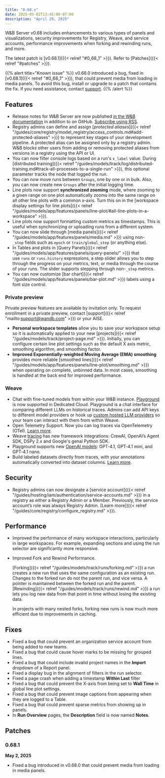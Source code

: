 ```yaml
---
title: "0.68.x"
date: 2025-05-02T13:45:00-07:00
description: "April 29, 2025"
---
```


W&B Server v0.68 includes enhancements to various types of panels and visualizations, security improvements for Registry, Weave, and service accounts, performance improvements when forking and rewinding runs, and more. 

The latest patch is [v0.68.1]({{< relref "#0_68_1" >}}). Refer to [Patches]({{< relref "#patches" >}}). 

{{% alert title="Known issue" %}}
v0.68.0 introduced a bug, fixed in [v0.68.1]({{< relref "#0_68_1" >}}), that could prevent media from loading in media panels. To avoid this bug, install or upgrade to a patch that contains the fix. If you need assistance, contact [support](mailto:support@wandb.com).
{{% /alert %}}

## Features
- Release notes for W&B Server are now published [in the W&B documentation](/ref/release-notes/) in addition to on GitHub. [Subscribe using RSS]({/ref/release-notes/index.xml).
- Registry admins can define and assign [*protected aliases*]({{< relref "/guides/core/registry/model_registry/access_controls.md#add-protected-aliases" >}}) to represent key stages of your development pipeline. A protected alias can be assigned only by a registry admin. W&B blocks other users from adding or removing protected aliases from versions in a registry using the API or UI.
- You can now filter console logs based on a run's `x_label` value. During [distributed training]({{< relref "/guides/models/track/log/distributed-training.md#track-all-processes-to-a-single-run" >}}), this optional parameter tracks the node that logged the run.
- You can now move runs between `Groups`, one by one or in bulk. Also, you can now create new `Groups` after the initial logging time.
- Line plots now support **synchronized zooming** mode, where zooming to a given range on one plot automatically zooms into the same range on all other line plots with a common x-axis. Turn this on in the [workspace display settings for line plots]({{< relref "/guides/models/app/features/panels/line-plot/#all-line-plots-in-a-workspace" >}}).
- Line plots now support formatting custom metrics as timestamps. This is useful when synchronizing or uploading runs from a different system.
- You can now slide through [media panels]({{< relref "/guides/models/app/features/panels/media.md" >}}) using non-`_step` fields such as `epoch` or `train/global_step` (or anything else).
- In Tables and plots in [Query Panels]({{< relref "/guides/models/app/features/panels/query-panels/" >}}) that use `runs` or `runs.history` expressions, a step slider allows you to step through the progress on your metrics, text, or media through the course of your runs. The slider supports stepping through  non-`_step` metrics.
- You can now customize [bar chart]({{< relref "/guides/models/app/features/panels/bar-plot.md" >}}) labels using a font size control.

### Private preview
Private preview features are available by invitation only. To request enrollment in a private preview, contact [support]({{< relref "mailto:support@wandb.com" >}}) or your AISE.

- **Personal workspace templates** allow you to save your workspace setup so it is automatically applied to your new [projects]({{< relref "/guides/models/track/project-page.md" >}}). Initially, you can configure certain line plot settings such as the default X axis metric, smoothing algorithm, and smoothing factor.
- **Improved Exponentially-weighted Moving Average (EMA) smoothing** provides more reliable [smoothed lines]({{< relref "/guides/models/app/features/panels/line-plot/smoothing.md" >}}) when operating on complete, unbinned data. In most cases, smoothing is handled at the back end for improved performance.

### Weave
- Chat with fine-tuned models from within your W&B instance. [Playground](https://weave-docs.wandb.ai/guides/tools/playground/) is now supported in Dedicated Cloud. Playground is a chat interface for comparing different LLMs on historical traces. Admins can add API keys to different model providers or hook up [custom hosted LLM providers](https://weave-docs.wandb.ai/guides/tools/playground/#add-a-custom-provider) so your team can interact with them from within Weave.
- Open Telemetry Support. Now you can log traces via OpenTelemetry (OTel). [Learn more](https://weave-docs.wandb.ai/guides/tracking/otel/?utm_source=beamer&utm_medium=sidebar&utm_campaign=OpenTelemetry-support-in-Weave&utm_content=ctalink).
- Weave [tracing](https://weave-docs.wandb.ai/guides/tracking/) has new framework integrations: CrewAI, OpenAI’s Agent SDK, DSPy 2.x and Google's genai Python SDK.
- Playground supports new [OpenAI models](https://weave-docs.wandb.ai/guides/tools/playground/#openai): GPT‑4.1, GPT‑4.1 mini, and GPT‑4.1 nano.
- Build labeled datasets directly from traces, with your annotations automatically converted into dataset columns. [Learn more](https://weave-docs.wandb.ai/guides/core-types/datasets/#create-edit-and-delete-a-dataset-in-the-ui).

## Security
- Registry admins can now designate a [service account]({{< relref "/guides/hosting/iam/authentication/service-accounts.md" >}}) in a registry as either a Registry Admin or a Member. Previously, the service account’s role was always Registry Admin. [Learn more]({{< relref "/guides/core/registry/configure_registry.md" >}}).

## Performance
- Improved the performance of many workspace interactions, particularly in large workspaces. For example, expanding sections and using the run selector are significantly more responsive.
- Improved Fork and Rewind Performance. 

    [Forking]({{< relref "/guides/models/track/runs/forking.md" >}}) a run creates a new run that uses the same configuration as an existing run. Changes to the forked run do not the parent run, and vice versa. A pointer is maintained between the forked run and the parent. [Rewinding]({{< relref "/guides/models/track/runs/rewind.md" >}}) a run lets you log new data from that point in time without losing the existing data.

    In projects with many nested forks, forking new runs is now much more efficient due to improvements in caching.

## Fixes
- Fixed a bug that could prevent an organization service account from being added to new teams.
- Fixed a bug that could cause hover marks to be missing for grouped lines.
- Fixed a bug that could include invalid project names in the **Import** dropdown of a Report panel.
- Fixed a display bug in the alignment of filters in the run selector.
- Fixed a page crash when adding a timestamp **Within Last** filter
- Fixed a bug that could prevent the X-axis from being set to **Wall Time** in global line plot settings.
- Fixed a bug that could prevent image captions from appearing when they are logged to a Table.
- Fixed a bug that could prevent sparse metrics from showing up in panels.
- In **Run Overview** pages, the **Description** field is now named **Notes**.

## Patches
### 0.68.1
**May 2, 2025**

- Fixed a bug introduced in v0.68.0 that could prevent media from loading in media panels.